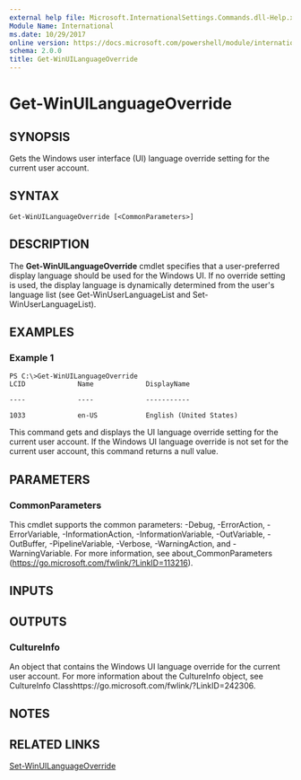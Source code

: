 ```yaml
---
external help file: Microsoft.InternationalSettings.Commands.dll-Help.xml
Module Name: International
ms.date: 10/29/2017
online version: https://docs.microsoft.com/powershell/module/international/get-winuilanguageoverride?view=windowsserver2012r2-ps&wt.mc_id=ps-gethelp
schema: 2.0.0
title: Get-WinUILanguageOverride
---
```


# Get-WinUILanguageOverride

## SYNOPSIS
Gets the Windows user interface (UI) language override setting for the current user account.

## SYNTAX

```
Get-WinUILanguageOverride [<CommonParameters>]
```

## DESCRIPTION
The **Get-WinUILanguageOverride** cmdlet specifies that a user-preferred display language should be used for the Windows UI.
If no override setting is used, the display language is dynamically determined from the user's language list (see Get-WinUserLanguageList and Set-WinUserLanguageList).

## EXAMPLES

### Example 1
```
PS C:\>Get-WinUILanguageOverride
LCID             Name             DisplayName                                                                        

----             ----             -----------                                                                        

1033             en-US            English (United States)
```

This command gets and displays the UI language override setting for the current user account.
If the Windows UI language override is not set for the current user account, this command returns a null value.

## PARAMETERS

### CommonParameters
This cmdlet supports the common parameters: -Debug, -ErrorAction, -ErrorVariable, -InformationAction, -InformationVariable, -OutVariable, -OutBuffer, -PipelineVariable, -Verbose, -WarningAction, and -WarningVariable. For more information, see about_CommonParameters (https://go.microsoft.com/fwlink/?LinkID=113216).

## INPUTS

## OUTPUTS

### CultureInfo
An object that contains the Windows UI language override for the current user account.
For more information about the CultureInfo object, see CultureInfo Classhttps://go.microsoft.com/fwlink/?LinkID=242306.

## NOTES

## RELATED LINKS

[Set-WinUILanguageOverride](./Set-WinUILanguageOverride.md)

